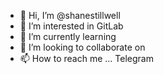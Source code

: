 - 👋 Hi, I’m @shanestillwell
- 👀 I’m interested in GitLab
- 🌱 I’m currently learning
- 💞️ I’m looking to collaborate on
- 📫 How to reach me ... Telegram

<!---
shanestillwell/shanestillwell is a ✨ special ✨ repository because its `README.md` (this file) appears on your GitHub profile.
You can click the Preview link to take a look at your changes.
--->

